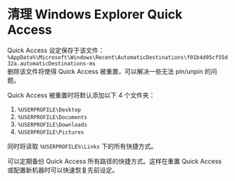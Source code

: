 # 清理 Windows Explorer Quick Access

Quick Access 设定保存于该文件：\
`%AppData%\Microsoft\Windows\Recent\AutomaticDestinations\f01b4d95cf55d32a.automaticDestinations-ms`\
删除该文件将使得 Quick Access 被重置，可以解决一些无法 pin/unpin 的问题。

Quick Access 被重置时将默认添加以下 4 个文件夹：

1. `%USERPROFILE\Desktop`
2. `%USERPROFILE\Documents`
3. `%USERPROFILE\Downloads`
4. `%USERPROFILE\Pictures`

同时将读取 `%USERPROFILE%\Links` 下的所有快捷方式。

可以定期备份 Quick Access 所有路径的快捷方式。这样在重置 Quick Access 或配置新机器时可以快速恢复先前设定。
